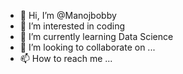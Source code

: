 - 👋 Hi, I’m @Manojbobby
- 👀 I’m interested in coding 
- 🌱 I’m currently learning Data Science
- 💞️ I’m looking to collaborate on ...
- 📫 How to reach me ...

<!---
Manojbobby/Manojbobby is a ✨ special ✨ repository because its `README.md` (this file) appears on your GitHub profile.
You can click the Preview link to take a look at your changes.
--->

